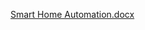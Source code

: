 [Smart Home Automation.docx](https://github.com/adirpatil/M2_Embsys/files/8208929/Smart.Home.Automation.docx)